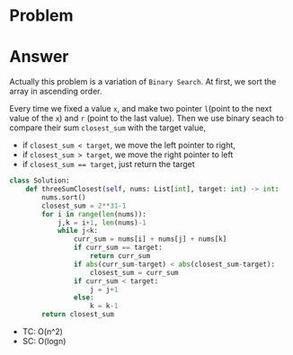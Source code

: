 # Problem
# Answer
Actually this problem is a variation of `Binary Search`.  At first, we sort the array in ascending order.

Every time we fixed a value `x`, and make two pointer `l`(point to the next value of the `x`) and `r` (point to the last value). Then we use binary seach to compare their sum `closest_sum` with the target value, 

- if `closest_sum < target`, we move the left pointer to right, 
- if `closest_sum > target`, we move the right pointer to left
- if `closest_sum == target`, just return the target

```python
class Solution:
    def threeSumClosest(self, nums: List[int], target: int) -> int:
        nums.sort()
        closest_sum = 2**31-1
        for i in range(len(nums)):
            j,k = i+1, len(nums)-1
            while j<k:
                curr_sum = nums[i] + nums[j] + nums[k]
                if curr_sum == target:
                    return curr_sum
                if abs(curr_sum-target) < abs(closest_sum-target):
                    closest_sum = curr_sum
                if curr_sum < target:
                    j = j+1
                else:
                    k = k-1
        return closest_sum
```

- TC: O(n^2)
- SC: O(logn)